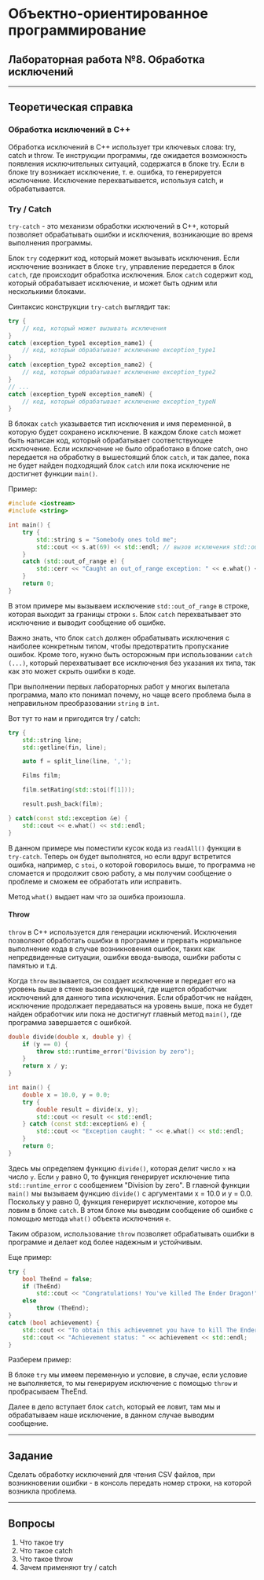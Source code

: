 # Объектно-ориентированное программирование  

## Лабораторная работа №8. Обработка исключений
---  
## Теоретическая справка   

### Обработка исключений в С++  

Обработка исключений в С++ использует три ключевых слова: try, catch и throw. Те инструкции программы, где ожидается возможность появления исключительных ситуаций, содержатся в бло­ке try. Если в блоке try возникает исключение, т. е. ошибка, то генерируется исключение. Исклю­чение перехватывается, используя catch, и обрабатывается.

### Try / Catch

`try-catch` - это механизм обработки исключений в C++, который позволяет обрабатывать ошибки и исключения, возникающие во время выполнения программы.

Блок `try` содержит код, который может вызывать исключения. Если исключение возникает в блоке `try`, управление передается в блок `catch`, где происходит обработка исключения. Блок `catch` содержит код, который обрабатывает исключение, и может быть одним или несколькими блоками.

Синтаксис конструкции `try-catch` выглядит так:  

```cpp
try {
    // код, который может вызывать исключения
}
catch (exception_type1 exception_name1) {
    // код, который обрабатывает исключение exception_type1
}
catch (exception_type2 exception_name2) {
    // код, который обрабатывает исключение exception_type2
}
// ...
catch (exception_typeN exception_nameN) {
    // код, который обрабатывает исключение exception_typeN
}
```

В блоках `catch` указывается тип исключения и имя переменной, в которую будет сохранено исключение. В каждом блоке `catch` может быть написан код, который обрабатывает соответствующее исключение. Если исключение не было обработано в блоке catch, оно передается на обработку в вышестоящий блок `catch`, и так далее, пока не будет найден подходящий блок `catch` или пока исключение не достигнет функции `main()`.

Пример:  

```cpp
#include <iostream>
#include <string>

int main() {
    try {
        std::string s = "Somebody ones told me";
        std::cout << s.at(69) << std::endl; // вызов исключения std::out_of_range
    }
    catch (std::out_of_range e) {
        std::cerr << "Caught an out_of_range exception: " << e.what() << std::endl;
    }
    return 0;
}
```

В этом примере мы вызываем исключение `std::out_of_range` в строке, которая выходит за границы строки `s`. Блок `catch` перехватывает это исключение и выводит сообщение об ошибке.

Важно знать, что блок `catch` должен обрабатывать исключения с наиболее конкретным типом, чтобы предотвратить пропускание ошибок. Кроме того, нужно быть осторожным при использовании `catch (...)`, который перехватывает все исключения без указания их типа, так как это может скрыть ошибки в коде.

При выполнении первых лабораторных работ у многих вылетала программа, мало кто понимал почему, но чаще всего проблема была в неправильном преобразовании `string` в `int`.  

Вот тут то нам и пригодится try / catch:  
```cpp
try {
    std::string line;
    std::getline(fin, line);

    auto f = split_line(line, ',');

    Films film;

    film.setRating(std::stoi(f[1]));

    result.push_back(film);

} catch(const std::exception &e) {
    std::cout << e.what() << std::endl;
}
```

В данном примере мы поместили кусок кода из `readAll()` функции в `try-catch`. Теперь он будет выполнятся, но если вдруг встретится ошибка, например, с `stoi`, о которой говорилось выше, то программа не сломается и продолжит свою работу, а мы получим сообщение о проблеме и сможем ее обработать или исправить.

Метод `what()` выдает нам что за ошибка произошла.

#### Throw

`throw` в C++ используется для генерации исключений. Исключения позволяют обработать ошибки в программе и прервать нормальное выполнение кода в случае возникновения ошибок, таких как непредвиденные ситуации, ошибки ввода-вывода, ошибки работы с памятью и т.д.   

Когда `throw` вызывается, он создает исключение и передает его на уровень выше в стеке вызовов функций, где ищется обработчик исключений для данного типа исключения. Если обработчик не найден, исключение продолжает передаваться на уровень выше, пока не будет найден обработчик или пока не достигнут главный метод `main()`, где программа завершается с ошибкой.

```cpp
double divide(double x, double y) {
    if (y == 0) {
        throw std::runtime_error("Division by zero");
    }
    return x / y;
}

int main() {
    double x = 10.0, y = 0.0;
    try {
        double result = divide(x, y);
        std::cout << result << std::endl;
    } catch (const std::exception& e) {
        std::cout << "Exception caught: " << e.what() << std::endl;
    }
    return 0;
}
```

Здесь мы определяем функцию `divide()`, которая делит число `x` на число `y`. Если `y` равно 0, то функция генерирует исключение типа `std::runtime_error` с сообщением "Division by zero". В главной функции `main()` мы вызываем функцию `divide()` с аргументами x = 10.0 и y = 0.0. Поскольку y равно 0, функция генерирует исключение, которое мы ловим в блоке `catch`. В этом блоке мы выводим сообщение об ошибке с помощью метода `what()` объекта исключения `e`.  

Таким образом, использование `throw` позволяет обрабатывать ошибки в программе и делает код более надежным и устойчивым.  

Еще пример:  

```cpp
try {
    bool TheEnd = false;
    if (TheEnd) 
        std::cout << "Congratulations! You've killed The Ender Dragon!" << std::endl;
    else 
        throw (TheEnd);
}
catch (bool achievement) {
    std::cout << "To obtain this achievemnet you have to kill The Ender Dragon!" << std::endl;
    std::cout << "Achievement status: " << achievement << std::endl;
}
```

Разберем пример:  

В блоке `try` мы имеем переменную и условие, в случае, если условие не выполняется, то мы генерируем исключение с помощью `throw` и пробрасываем TheEnd.  

Далее в дело вступает блок `catch`, который ее ловит, там мы и обрабатываем наше исключение, в данном случае выводим сообщение.


---
## **Задание**  

Сделать обработку исключений для чтения CSV файлов, при возникновении ошибки - в консоль передать номер строки, на которой возникла проблема.

---

## Вопросы
1. Что такое try
2. Что такое catch
3. Что такое throw
4. Зачем применяют try / catch

